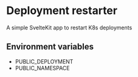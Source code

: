 # Deployment restarter

A simple SvelteKit app to restart K8s deployments

## Environment variables

- PUBLIC_DEPLOYMENT
- PUBLIC_NAMESPACE
